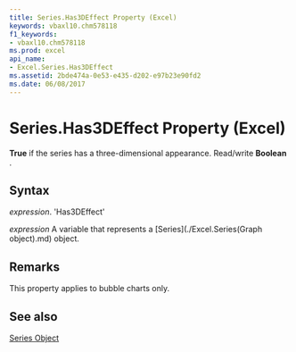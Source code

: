 ```yaml
---
title: Series.Has3DEffect Property (Excel)
keywords: vbaxl10.chm578118
f1_keywords:
- vbaxl10.chm578118
ms.prod: excel
api_name:
- Excel.Series.Has3DEffect
ms.assetid: 2bde474a-0e53-e435-d202-e97b23e90fd2
ms.date: 06/08/2017
---
```



# Series.Has3DEffect Property (Excel)

 **True** if the series has a three-dimensional appearance. Read/write **Boolean** .


## Syntax

 _expression_. 'Has3DEffect'

 _expression_ A variable that represents a [Series](./Excel.Series(Graph object).md) object.


## Remarks

This property applies to bubble charts only.


## See also


[Series Object](Excel.Series(objec).md)

